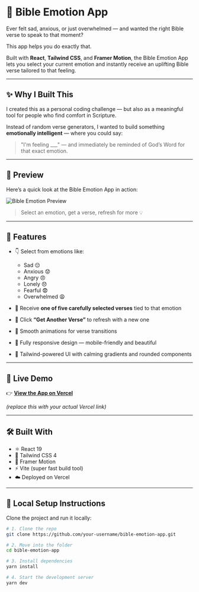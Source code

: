 # 🙏 Bible Emotion App

Ever felt sad, anxious, or just overwhelmed — and wanted the right Bible verse to speak to that moment?

This app helps you do exactly that.

Built with **React**, **Tailwind CSS**, and **Framer Motion**, the Bible Emotion App lets you select your current emotion and instantly receive an uplifting Bible verse tailored to that feeling.

---

## ✨ Why I Built This

I created this as a personal coding challenge — but also as a meaningful tool for people who find comfort in Scripture.

Instead of random verse generators, I wanted to build something **emotionally intelligent** — where you could say:  
> "I'm feeling ___" — and immediately be reminded of God’s Word for that exact emotion.

---
## 👀 Preview

Here’s a quick look at the Bible Emotion App in action:

![Bible Emotion Preview](./assets/bible-app-preview.gif)

> Select an emotion, get a verse, refresh for more 💡

---

## 🎯 Features

- 👇 Select from emotions like:
  - Sad 😔
  - Anxious 😟
  - Angry 😠
  - Lonely 😞
  - Fearful 😨
  - Overwhelmed 😩

- 📖 Receive **one of five carefully selected verses** tied to that emotion
- 🔁 Click **“Get Another Verse”** to refresh with a new one
- 💫 Smooth animations for verse transitions
- 📱 Fully responsive design — mobile-friendly and beautiful
- 🎨 Tailwind-powered UI with calming gradients and rounded components

---

## 🚀 Live Demo

👉 [**View the App on Vercel**](https://your-vercel-link.vercel.app)

_(replace this with your actual Vercel link)_

---

## 🛠️ Built With

- ⚛️ React 19
- 💨 Tailwind CSS 4
- 🧠 Framer Motion
- ⚡ Vite (super fast build tool)
- ☁️ Deployed on Vercel

---

## 📂 Local Setup Instructions

Clone the project and run it locally:

```bash
# 1. Clone the repo
git clone https://github.com/your-username/bible-emotion-app.git

# 2. Move into the folder
cd bible-emotion-app

# 3. Install dependencies
yarn install

# 4. Start the development server
yarn dev
